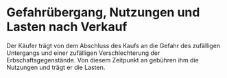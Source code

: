 # Gefahrübergang, Nutzungen und Lasten nach Verkauf

Der Käufer trägt von dem Abschluss des Kaufs an die Gefahr des zufälligen Untergangs und einer zufälligen Verschlechterung der Erbschaftsgegenstände. Von diesem Zeitpunkt an gebühren ihm die Nutzungen und trägt er die Lasten. 

